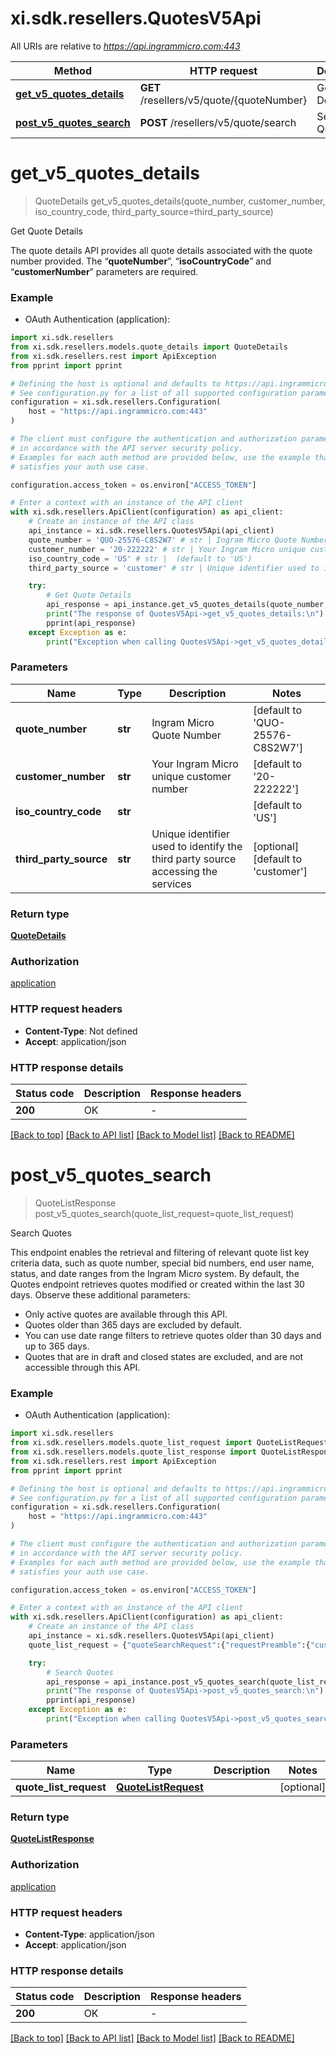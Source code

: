 # xi.sdk.resellers.QuotesV5Api

All URIs are relative to *https://api.ingrammicro.com:443*

Method | HTTP request | Description
------------- | ------------- | -------------
[**get_v5_quotes_details**](QuotesV5Api.md#get_v5_quotes_details) | **GET** /resellers/v5/quote/{quoteNumber} | Get Quote Details
[**post_v5_quotes_search**](QuotesV5Api.md#post_v5_quotes_search) | **POST** /resellers/v5/quote/search | Search Quotes


# **get_v5_quotes_details**
> QuoteDetails get_v5_quotes_details(quote_number, customer_number, iso_country_code, third_party_source=third_party_source)

Get Quote Details

The quote details API provides all quote details associated with the quote number provided.   The “<strong>quoteNumber</strong>”, “<strong>isoCountryCode</strong>” and “<strong>customerNumber</strong>” parameters are required.

### Example

* OAuth Authentication (application):

```python
import xi.sdk.resellers
from xi.sdk.resellers.models.quote_details import QuoteDetails
from xi.sdk.resellers.rest import ApiException
from pprint import pprint

# Defining the host is optional and defaults to https://api.ingrammicro.com:443
# See configuration.py for a list of all supported configuration parameters.
configuration = xi.sdk.resellers.Configuration(
    host = "https://api.ingrammicro.com:443"
)

# The client must configure the authentication and authorization parameters
# in accordance with the API server security policy.
# Examples for each auth method are provided below, use the example that
# satisfies your auth use case.

configuration.access_token = os.environ["ACCESS_TOKEN"]

# Enter a context with an instance of the API client
with xi.sdk.resellers.ApiClient(configuration) as api_client:
    # Create an instance of the API class
    api_instance = xi.sdk.resellers.QuotesV5Api(api_client)
    quote_number = 'QUO-25576-C8S2W7' # str | Ingram Micro Quote Number (default to 'QUO-25576-C8S2W7')
    customer_number = '20-222222' # str | Your Ingram Micro unique customer number (default to '20-222222')
    iso_country_code = 'US' # str |  (default to 'US')
    third_party_source = 'customer' # str | Unique identifier used to identify the third party source accessing the services (optional) (default to 'customer')

    try:
        # Get Quote Details
        api_response = api_instance.get_v5_quotes_details(quote_number, customer_number, iso_country_code, third_party_source=third_party_source)
        print("The response of QuotesV5Api->get_v5_quotes_details:\n")
        pprint(api_response)
    except Exception as e:
        print("Exception when calling QuotesV5Api->get_v5_quotes_details: %s\n" % e)
```



### Parameters


Name | Type | Description  | Notes
------------- | ------------- | ------------- | -------------
 **quote_number** | **str**| Ingram Micro Quote Number | [default to &#39;QUO-25576-C8S2W7&#39;]
 **customer_number** | **str**| Your Ingram Micro unique customer number | [default to &#39;20-222222&#39;]
 **iso_country_code** | **str**|  | [default to &#39;US&#39;]
 **third_party_source** | **str**| Unique identifier used to identify the third party source accessing the services | [optional] [default to &#39;customer&#39;]

### Return type

[**QuoteDetails**](QuoteDetails.md)

### Authorization

[application](../README.md#application)

### HTTP request headers

 - **Content-Type**: Not defined
 - **Accept**: application/json

### HTTP response details

| Status code | Description | Response headers |
|-------------|-------------|------------------|
**200** | OK |  -  |

[[Back to top]](#) [[Back to API list]](../README.md#documentation-for-api-endpoints) [[Back to Model list]](../README.md#documentation-for-models) [[Back to README]](../README.md)

# **post_v5_quotes_search**
> QuoteListResponse post_v5_quotes_search(quote_list_request=quote_list_request)

Search Quotes

This endpoint enables the retrieval and filtering of relevant quote list key criteria data, such as quote number, special bid numbers, end user name, status, and date ranges from the Ingram Micro system. By default, the Quotes endpoint retrieves quotes modified or created within the last 30 days.   Observe these additional parameters:<ul><li>Only active quotes are available through this API.</li><li>Quotes older than 365 days are excluded by default.</li><li>You can use date range filters to retrieve quotes older than 30 days and up to 365 days.</li><li>Quotes that are in draft and closed states are excluded, and are not accessible through this API.</li></ul>

### Example

* OAuth Authentication (application):

```python
import xi.sdk.resellers
from xi.sdk.resellers.models.quote_list_request import QuoteListRequest
from xi.sdk.resellers.models.quote_list_response import QuoteListResponse
from xi.sdk.resellers.rest import ApiException
from pprint import pprint

# Defining the host is optional and defaults to https://api.ingrammicro.com:443
# See configuration.py for a list of all supported configuration parameters.
configuration = xi.sdk.resellers.Configuration(
    host = "https://api.ingrammicro.com:443"
)

# The client must configure the authentication and authorization parameters
# in accordance with the API server security policy.
# Examples for each auth method are provided below, use the example that
# satisfies your auth use case.

configuration.access_token = os.environ["ACCESS_TOKEN"]

# Enter a context with an instance of the API client
with xi.sdk.resellers.ApiClient(configuration) as api_client:
    # Create an instance of the API class
    api_instance = xi.sdk.resellers.QuotesV5Api(api_client)
    quote_list_request = {"quoteSearchRequest":{"requestPreamble":{"customerNumber":"20-222222","customerContact":"customer@im.com","isoCountryCode":"US"},"retrieveQuoteRequest":{"fromDate":"2019-08-01","toDate":"2019-11-01","pageIndex":1,"recordsPerPage":5,"sorting":"desc","sortingColumnName":"createdon","thirdPartySource":"3RDPIDCONWISE"}}} # QuoteListRequest |  (optional)

    try:
        # Search Quotes
        api_response = api_instance.post_v5_quotes_search(quote_list_request=quote_list_request)
        print("The response of QuotesV5Api->post_v5_quotes_search:\n")
        pprint(api_response)
    except Exception as e:
        print("Exception when calling QuotesV5Api->post_v5_quotes_search: %s\n" % e)
```



### Parameters


Name | Type | Description  | Notes
------------- | ------------- | ------------- | -------------
 **quote_list_request** | [**QuoteListRequest**](QuoteListRequest.md)|  | [optional] 

### Return type

[**QuoteListResponse**](QuoteListResponse.md)

### Authorization

[application](../README.md#application)

### HTTP request headers

 - **Content-Type**: application/json
 - **Accept**: application/json

### HTTP response details

| Status code | Description | Response headers |
|-------------|-------------|------------------|
**200** | OK |  -  |

[[Back to top]](#) [[Back to API list]](../README.md#documentation-for-api-endpoints) [[Back to Model list]](../README.md#documentation-for-models) [[Back to README]](../README.md)


